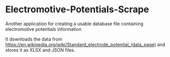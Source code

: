 # Electromotive-Potentials-Scrape
Another application for creating a usable database file containing electromotive potentials information

It downloads the data from https://en.wikipedia.org/wiki/Standard_electrode_potential_(data_page) and stores it as XLSX and JSON files.